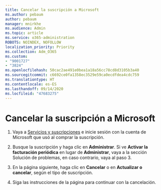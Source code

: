 ```yaml
---
title: Cancelar la suscripción a Microsoft
ms.author: pebaum
author: pebaum
manager: mnirkhe
ms.audience: Admin
ms.topic: article
ms.service: o365-administration
ROBOTS: NOINDEX, NOFOLLOW
localization_priority: Priority
ms.collection: Adm_O365
ms.custom:
- "9001727"
- "3824"
ms.openlocfilehash: 50cac2ae491e0bea1a18a56cc78cd8d3105b3a40
ms.sourcegitcommit: c6692ce0fa1358ec3529e59ca0ecdfdea4cdc759
ms.translationtype: HT
ms.contentlocale: es-ES
ms.lasthandoff: 09/14/2020
ms.locfileid: "47683275"
---
```

# <a name="cancel-your-microsoft-subscription"></a>Cancelar la suscripción a Microsoft

1. Vaya a [Servicios y suscripciones](https://account.microsoft.com/services/) e inicie sesión con la cuenta de Microsoft que usó al comprar la suscripción.

2. Busque la suscripción y haga clic en **Administrar**. Si ve **Activar la facturación periódica** en lugar de **Administrar**, vaya a la sección Solución de problemas, en caso contrario, vaya al paso 3.

3. En la página siguiente, haga clic en **Cancelar** o en **Actualizar o cancelar**, según el tipo de suscripción.

4. Siga las instrucciones de la página para continuar con la cancelación.
